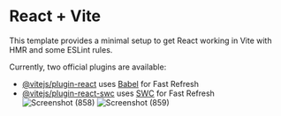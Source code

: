 # React + Vite

This template provides a minimal setup to get React working in Vite with HMR and some ESLint rules.

Currently, two official plugins are available:

- [@vitejs/plugin-react](https://github.com/vitejs/vite-plugin-react/blob/main/packages/plugin-react/README.md) uses [Babel](https://babeljs.io/) for Fast Refresh
- [@vitejs/plugin-react-swc](https://github.com/vitejs/vite-plugin-react-swc) uses [SWC](https://swc.rs/) for Fast Refresh
![Screenshot (858)](https://github.com/Subhransupanda2000/bookmyshow-ui/assets/123824203/12e36b24-3ffd-46cd-b175-6c35b54e8ffe)
![Screenshot (859)](https://github.com/Subhransupanda2000/bookmyshow-ui/assets/123824203/d72231b7-b747-4b85-9013-bacda8e581c4)
